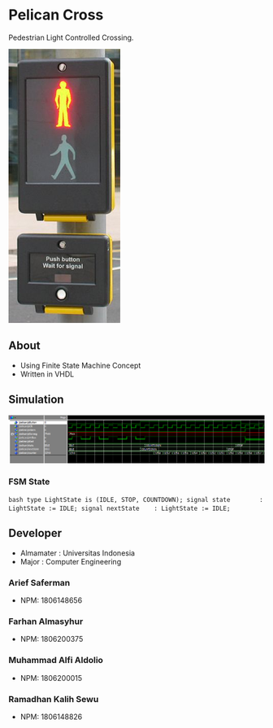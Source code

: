 # Pelican Cross
Pedestrian Light Controlled Crossing.

![](assets/PuffinCrossing.jpg)

## About
- Using Finite State Machine Concept
- Written in VHDL

## Simulation
![](assets/UnderDev.png)
### FSM State
``bash
	type LightState is (IDLE, STOP, COUNTDOWN);
	signal state 		: LightState := IDLE;
	signal nextState 	: LightState := IDLE;
``

## Developer
- Almamater : Universitas Indonesia
- Major : Computer Engineering
### Arief Saferman
- NPM: 1806148656
### Farhan Almasyhur
- NPM: 1806200375
### Muhammad Alfi Aldolio
- NPM: 1806200015
### Ramadhan Kalih Sewu
- NPM: 1806148826
